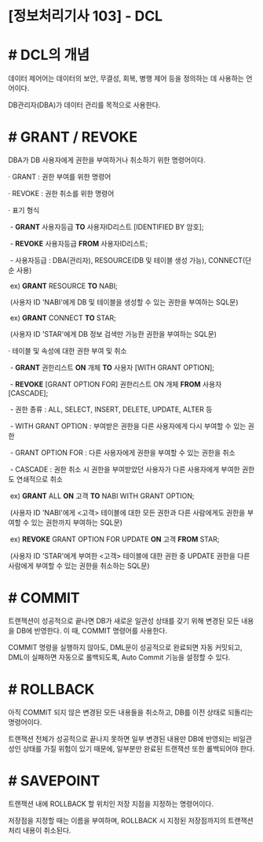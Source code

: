 

# [정보처리기사 103] - DCL



# **# DCL의 개념**

데이터 제어어는 데이터의 보안, 무결성, 회복, 병행 제어 등을 정의하는 데 사용하는 언어이다.

DB관리자(DBA)가 데이터 관리를 목적으로 사용한다.



# **# GRANT / REVOKE**

DBA가 DB 사용자에게 권한을 부여하거나 취소하기 위한 명령어이다.



· GRANT : 권한 부여를 위한 명령어

· REVOKE : 권한 취소를 위한 명령어

· 표기 형식

​    \- **GRANT** 사용자등급 **TO** 사용자ID리스트 [IDENTIFIED BY 암호];

​    \- **REVOKE** 사용자등급 **FROM** 사용자ID리스트;

​    \- 사용자등급 : DBA(관리자), RESOURCE(DB 및 테이블 생성 가능), CONNECT(단순 사용)

​    ex) **GRANT** RESOURCE **TO** NABI;

​            (사용자 ID 'NABI'에게 DB 및 테이블을 생성할 수 있는 권한을 부여하는 SQL문)

​    ex) **GRANT** CONNECT **TO** STAR;

​            (사용자 ID 'STAR'에게 DB 정보 검색만 가능한 권한을 부여하는 SQL문)



· 테이블 및 속성에 대한 권한 부여 및 취소

​    \- **GRANT** 권한리스트 **ON** 개체 **TO** 사용자 [WITH GRANT OPTION];

​    \- **REVOKE** [GRANT OPTION FOR] 권한리스트 ON 개체 **FROM** 사용자 [CASCADE];

​    \- 권한 종류 : ALL, SELECT, INSERT, DELETE, UPDATE, ALTER 등

​    \- WITH GRANT OPTION : 부여받은 권한을 다른 사용자에게 다시 부여할 수 있는 권한

​    \- GRANT OPTION FOR : 다른 사용자에게 권한을 부여할 수 있는 권한을 취소

​    \- CASCADE : 권한 취소 시 권한을 부여받았던 사용자가 다른 사용자에게 부여한 권한도 연쇄적으로 취소

​    ex) **GRANT** ALL **ON** 고객 **TO** NABI WITH GRANT OPTION;

​            (사용자 ID 'NABI'에게 <고객> 테이블에 대한 모든 권한과 다른 사람에게도 권한을 부여할 수 있는 권한까지 부여하는 SQL문)

​    ex) **REVOKE** GRANT OPTION FOR UPDATE **ON** 고객 **FROM** STAR;

​            (사용자 ID 'STAR'에게 부여한 <고객> 테이블에 대한 권한 중 UPDATE 권한을 다른 사람에게 부여할 수 있는 권한을 취소하는 SQL문)



# **# COMMIT**

트랜잭션이 성공적으로 끝나면 DB가 새로운 일관성 상태를 갖기 위해 변경된 모든 내용을 DB에 반영한다. 이 때, COMMIT 명령어를 사용한다.

COMMIT 명령을 실행하지 않아도, DML문이 성공적으로 완료되면 자동 커밋되고, DML이 실패하면 자동으로 롤백되도록, Auto Commit 기능을 설정할 수 있다.



# **# ROLLBACK**

아직 COMMIT 되지 않은 변경된 모든 내용들을 취소하고, DB를 이전 상태로 되돌리는 명령어이다.

트랜잭션 전체가 성공적으로 끝나지 못하면 일부 변경된 내용만 DB에 반영되는 비일관성인 상태를 가질 위험이 있기 때문에, 일부분만 완료된 트랜잭션 또한 롤백되어야 한다.



# **# SAVEPOINT**

트랜잭션 내에 ROLLBACK 할 위치인 저장 지점을 지정하는 명령어이다.

저장점을 지정할 때는 이름을 부여하며, ROLLBACK 시 지정된 저장점까지의 트랜잭션 처리 내용이 취소된다.